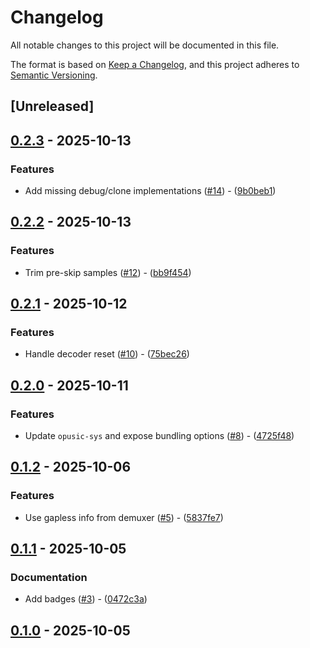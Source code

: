 # Changelog

All notable changes to this project will be documented in this file.

The format is based on [Keep a Changelog](https://keepachangelog.com/en/1.0.0/),
and this project adheres to [Semantic Versioning](https://semver.org/spec/v2.0.0.html).

## [Unreleased]

## [0.2.3](https://github.com/aschey/symphonia-adapters/compare/symphonia-adapter-libopus-v0.2.2..symphonia-adapter-libopus-v0.2.3) - 2025-10-13

### Features

- Add missing debug/clone implementations ([#14](https://github.com/aschey/symphonia-adapters/issues/14)) - ([9b0beb1](https://github.com/aschey/symphonia-adapters/commit/9b0beb1be02ada4e99e26810a191ea3790fa0a99))


## [0.2.2](https://github.com/aschey/symphonia-adapters/compare/symphonia-adapter-libopus-v0.2.1..symphonia-adapter-libopus-v0.2.2) - 2025-10-13

### Features

- Trim pre-skip samples ([#12](https://github.com/aschey/symphonia-adapters/issues/12)) - ([bb9f454](https://github.com/aschey/symphonia-adapters/commit/bb9f454b81e1dbcae2e73d38904e94e7f973b780))


## [0.2.1](https://github.com/aschey/symphonia-adapters/compare/symphonia-adapter-libopus-v0.2.0..symphonia-adapter-libopus-v0.2.1) - 2025-10-12

### Features

- Handle decoder reset ([#10](https://github.com/aschey/symphonia-adapters/issues/10)) - ([75bec26](https://github.com/aschey/symphonia-adapters/commit/75bec26971403a33ff7773c0da7cc07fb8a7d2d2))


## [0.2.0](https://github.com/aschey/symphonia-adapters/compare/symphonia-adapter-libopus-v0.1.2..symphonia-adapter-libopus-v0.2.0) - 2025-10-11

### Features

- Update `opusic-sys` and expose bundling options ([#8](https://github.com/aschey/symphonia-adapters/issues/8)) - ([4725f48](https://github.com/aschey/symphonia-adapters/commit/4725f4896e795d9ec414b6e8e45daf056da83749))


## [0.1.2](https://github.com/aschey/symphonia-adapters/compare/symphonia-adapter-libopus-v0.1.1..symphonia-adapter-libopus-v0.1.2) - 2025-10-06

### Features

- Use gapless info from demuxer ([#5](https://github.com/aschey/symphonia-adapters/issues/5)) - ([5837fe7](https://github.com/aschey/symphonia-adapters/commit/5837fe7c5e54a1f2d660f840f3e7517919eee801))


## [0.1.1](https://github.com/aschey/symphonia-adapters/compare/symphonia-adapter-libopus-v0.1.0..symphonia-adapter-libopus-v0.1.1) - 2025-10-05

### Documentation

- Add badges ([#3](https://github.com/aschey/symphonia-adapters/issues/3)) - ([0472c3a](https://github.com/aschey/symphonia-adapters/commit/0472c3a0571fcac8eccccfc659a0e1d605854bf4))


## [0.1.0](https://github.com/aschey/symphonia-adapters/releases/tag/symphonia-adapter-libopus-v0.1.0) - 2025-10-05
